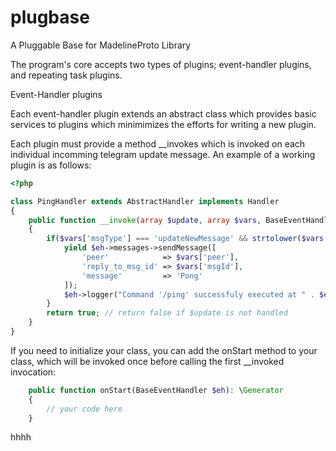 # plugbase

A Pluggable Base for MadelineProto Library 

The program's core accepts two types of plugins; event-handler plugins, and repeating task plugins.

Event-Handler plugins

Each event-handler plugin extends an abstract class which provides basic services to plugins which minimimizes the efforts for writing a new plugin.

Each plugin must provide a method __invokes which is invoked on each individual incomming telegram update message. An example of a working plugin is as follows:

```php
<?php

class PingHandler extends AbstractHandler implements Handler
{
    public function __invoke(array $update, array $vars, BaseEventHandler $eh): \Generator
    {
        if($vars['msgType'] === 'updateNewMessage' && strtolower($vars['msgText']) === 'ping') {
            yield $eh->messages->sendMessage([
                'peer'            => $vars['peer'],
                'reply_to_msg_id' => $vars['msgId'],
                'message'         => 'Pong'
            ]);
            $eh->logger("Command '/ping' successfuly executed at " . $eh->formatTime() . '!');
        }
        return true; // return false if $update is not handled
    }
}
```
If you need to initialize your class, you can add the onStart method to your class, which will be invoked once before calling the first __invoked invocation:

```php
    public function onStart(BaseEventHandler $eh): \Generator
    {
        // your code here
    }
```

hhhh


